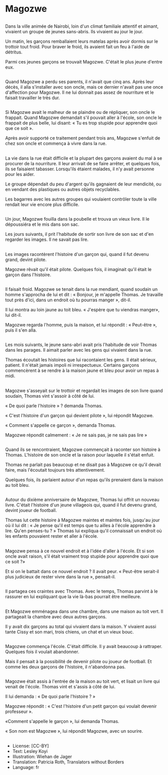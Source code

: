 # Magozwe

##
Dans la ville animée de Nairobi, loin d'un climat familiale attentif et aimant, vivaient un groupe de jeunes sans-abris. Ils vivaient au jour le jour.

Un matin, les garçons remballaient leurs matelas après avoir dormis sur le trottoir tout froid. Pour braver le froid, ils avaient fait un feu à l'aide de détritus.

Parmi ces jeunes garçons se trouvait Magozwe. C'était le plus jeune d'entre eux.

##
Quand Magozwe a perdu ses parents, il n'avait que cinq ans. Après leur décès, il alla s'installer avec son oncle, mais ce dernier n'avait pas une once d'affection pour Magozwe. Il ne lui donnait pas assez de nourriture et le faisait travailler le très dur.

##
Si Magozwe avait le malheur de se plaindre ou de répliquer, son oncle le frappait. Quand Magozwe demandait s'il pouvait aller à l'école, son oncle le frappait de plus belle, lui disant: « Tu es trop stupide pour apprendre quoi que ce soit ».

Après avoir supporté ce traitement pendant trois ans, Magozwe s'enfuit de chez son oncle et commença à vivre dans la rue.

##
La vie dans la rue était difficile et la plupart des garçons avaient du mal à se procurer de la nourriture. Il leur arrivait de se faire arrêter, et quelques fois, ils se faisaient tabasser. Lorsqu'ils étaient malades, il n'y avait personne pour les aider.

Le groupe dépendait du peu d'argent qu'ils gagnaient de leur mendicité, ou en vendant des plastiques ou autres objets recyclables.

Les bagarres avec les autres groupes qui voulaient contrôler toute la ville rendait leur vie encore plus difficile.

##
Un jour, Magozwe fouilla dans la poubelle et trouva un vieux livre. Il le dépoussiéra et le mis dans son sac.

Les jours suivants, il prit l'habitude de sortir son livre de son sac et d'en regarder les images. Il ne savait pas lire.

##
Les images racontèrent l'histoire d'un garçon qui, quand il fut devenu grand, devint pilote.

Magozwe rêvait qu'il était pilote. Quelques fois, il imaginait qu'il était le garçon dans l'histoire.

##
Il faisait froid. Magozwe se tenait dans la rue mendiant, quand soudain un homme s'approcha de lui et dit : « Bonjour, je m'appelle Thomas. Je travaille tout près d'ici, dans un endroit où tu pourras manger », dit-il.

Il lui montra au loin jaune au toit bleu. « J'espère que tu viendras manger», lui dit-il.

Magozwe regarda l'homme, puis la maison, et lui répondit : « Peut-être », puis il s'en alla.

##
Les mois suivants, le jeune sans-abri avait pris l'habitude de voir Thomas dans les parages. Il aimait parler avec les gens qui vivaient dans la rue.

Thomas écoutait les histoires que lui racontaient les gens. Il était sérieux, patient. Il n'était jamais impoli ni irrespectueux. Certains garçons commencèrent à se rendre à la maison jaune et bleu pour avoir un repas à midi.

##
Magozwe s'asseyait sur le trottoir et regardait les images de son livre quand soudain, Thomas vint s'assoir à côté de lui.

« De quoi parle l'histoire » ? demanda Thomas.

« C'est l'histoire d'un garçon qui devient pilote », lui répondit Magozwe.

« Comment s'appelle ce garçon », demanda Thomas.

Magozwe répondit calmement : « Je ne sais pas, je ne sais pas lire »

##
Quand ils se rencontraient, Magozwe commençait à raconter son histoire à Thomas. L'histoire de son oncle et la raison pour laquelle il s'était enfuit.

Thomas ne parlait pas beaucoup et ne disait pas à Magozwe ce qu'il devait faire, mais l'écoutait toujours très attentivement.

Quelques fois, ils parlaient autour d'un repas qu'ils prenaient dans la maison au toit bleu.

##
Autour du dixième anniversaire de Magozwe, Thomas lui offrit un nouveau livre. C'était l'histoire d'un jeune villageois qui, quand il fut devenu grand, devint joueur de football.

Thomas lut cette histoire à Magozwe maintes et maintes fois, jusqu'au jour où il lui dit : « Je pense qu'il est temps que tu ailles à l'école apprendre à lire. Qu'en penses-tu ? » Thomas lui expliqua qu'il connaissait un endroit où les enfants pouvaient rester et aller à l'école.

##
Magozwe pensa à ce nouvel endroit et à l'idée d'aller à l'école. Et si son oncle avait raison, s'il était vraiment trop stupide pour apprendre quoi que ce soit ?»

Et si on le battait dans ce nouvel endroit ? Il avait peur. « Peut-être serait-il plus judicieux de rester vivre dans la rue », pensait-il.

##
Il partagea ces craintes avec Thomas. Avec le temps, Thomas parvint à le rassurer en lui expliquant que la vie là-bas pourrait être meilleure.

##
Et Magozwe emménagea dans une chambre, dans une maison au toit vert. Il partageait la chambre avec deux autres garçons.

Il y avait dix garçons au total qui vivaient dans la maison. Y vivaient aussi tante Cissy et son mari, trois chiens, un chat et un vieux bouc.

##
Magozwe commença l'école. C'était difficile. Il y avait beaucoup à rattraper. Quelques fois il voulait abandonner.

Mais il pensait à la possibilité de devenir pilote ou joueur de football. Et comme les deux garçons de l'histoire, il n'abandonna pas.

##
Magozwe était assis à l'entrée de la maison au toit vert, et lisait un livre qui venait de l'école. Thomas vint et s'assis à côté de lui.

Il lui demanda : « De quoi parle l'histoire ? »

Magozwe répondit : « C'est l'histoire d'un petit garçon qui voulait devenir professeur ».

«Comment s'appelle le garçon », lui demanda Thomas.

« Son nom est Magozwe », lui répondit Magozwe, avec un sourire.

##
* License: [CC-BY]
* Text: Lesley Koyi
* Illustration: Wiehan de Jager
* Translation: Patricia Roth, Translators without Borders
* Language: fr
